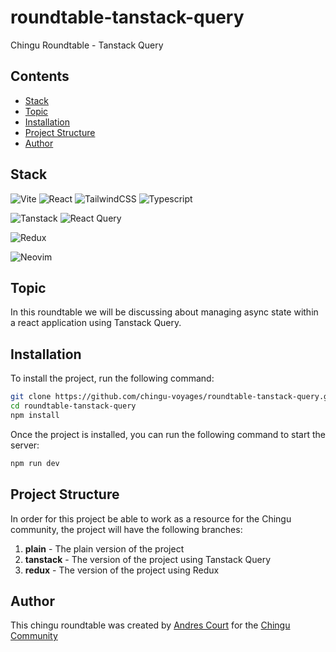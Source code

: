 # roundtable-tanstack-query

Chingu Roundtable - Tanstack Query 

## Contents

- [Stack](#stack)
- [Topic](#topic)
- [Installation](#installation)
- [Project Structure](#project-structure)
- [Author](#author)

## Stack

![Vite](https://img.shields.io/badge/vite-%23646CFF.svg?style=for-the-badge&logo=vite&logoColor=white)
![React](https://img.shields.io/badge/react-%2320232a.svg?style=for-the-badge&logo=react&logoColor=%2361DAFB)
![TailwindCSS](https://img.shields.io/badge/tailwindcss-%2338B2AC.svg?style=for-the-badge&logo=tailwind-css&logoColor=white)
![Typescript](https://img.shields.io/badge/typescript-%23007ACC.svg?style=for-the-badge&logo=typescript&logoColor=white)

![Tanstack](https://img.shields.io/badge/tanstack-%23EAB308.svg?style=for-the-badge&logo=tanstack&logoColor=white)
![React Query](https://img.shields.io/badge/-React%20Query-FF4154?style=for-the-badge&logo=react%20query&logoColor=white)

![Redux](https://img.shields.io/badge/redux-%23593d88.svg?style=for-the-badge&logo=redux&logoColor=white)

![Neovim](https://img.shields.io/badge/NeoVim-%2357A143.svg?&style=for-the-badge&logo=neovim&logoColor=white)

## Topic

In this roundtable we will be discussing about managing async state within a react application using Tanstack Query.

## Installation

To install the project, run the following command:

```bash
git clone https://github.com/chingu-voyages/roundtable-tanstack-query.git
cd roundtable-tanstack-query
npm install
```

Once the project is installed, you can run the following command to start the server:

```bash
npm run dev
```

## Project Structure

In order for this project be able to work as a resource for the Chingu community, the project will have the following branches:

1. **plain** - The plain version of the project
2. **tanstack** - The version of the project using Tanstack Query
3. **redux** - The version of the project using Redux

## Author

This chingu roundtable was created by [Andres Court](https://github.com/alcb1310) for the [Chingu Community](https://chingu.io)
